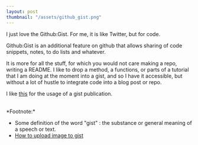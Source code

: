 ```yaml
---
layout: post
thumbnail: "/assets/github_gist.png"
---
```


I just love the Github:Gist. For me, it is like Twitter, but for code.

Github:Gist is an additional feature on github that allows sharing of code snippets, notes, to do lists and whatever. 

It is more for all the stuff, for which you would not care making a repo, writing a README. I like to drop a method, a functions, or parts of a tutorial that I am doing at the moment into a gist, and so I have it accessible, but without a lot of hustle to integrate code into a blog post or repo. 

I like [this](https://gist.github.com/staltz/868e7e9bc2a7b8c1f754) for the usage of a gist publication. 


<br>
*Footnote:*

- Some definition of the word "gist" : the substance or general meaning of a speech or text.
- [How to upload image to gist](http://hanxue-it.blogspot.com/2014/06/how-to-upload-image-binary-file-to-gist.html)

